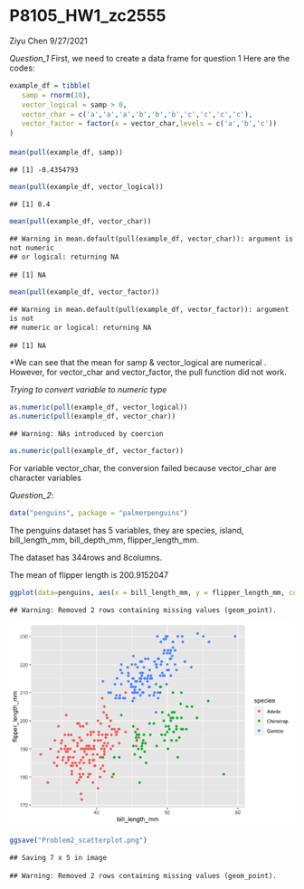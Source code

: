 P8105\_HW1\_zc2555
================
Ziyu Chen
9/27/2021

*Question\_1* First, we need to create a data frame for question 1 Here
are the codes:

``` r
example_df = tibble(
   samp = rnorm(10),
   vector_logical = samp > 0,
   vector_char = c('a','a','a','b','b','b','c','c','c','c'),
   vector_factor = factor(x = vector_char,levels = c('a','b','c'))
)

mean(pull(example_df, samp))
```

    ## [1] -0.4354793

``` r
mean(pull(example_df, vector_logical))
```

    ## [1] 0.4

``` r
mean(pull(example_df, vector_char))
```

    ## Warning in mean.default(pull(example_df, vector_char)): argument is not numeric
    ## or logical: returning NA

    ## [1] NA

``` r
mean(pull(example_df, vector_factor))
```

    ## Warning in mean.default(pull(example_df, vector_factor)): argument is not
    ## numeric or logical: returning NA

    ## [1] NA

\*We can see that the mean for samp & vector\_logical are numerical .
However, for vector\_char and vector\_factor, the pull function did not
work.

*Trying to convert variable to numeric type*

``` r
as.numeric(pull(example_df, vector_logical))
as.numeric(pull(example_df, vector_char))
```

    ## Warning: NAs introduced by coercion

``` r
as.numeric(pull(example_df, vector_factor))
```

For variable vector\_char, the conversion failed because vector\_char
are character variables

*Question\_2*:

``` r
data("penguins", package = "palmerpenguins")
```

The penguins dataset has 5 variables, they are species, island,
bill\_length\_mm, bill\_depth\_mm, flipper\_length\_mm.

The dataset has 344rows and 8columns.

The mean of flipper length is 200.9152047

``` r
ggplot(data=penguins, aes(x = bill_length_mm, y = flipper_length_mm, color = species)) + geom_point()
```

    ## Warning: Removed 2 rows containing missing values (geom_point).

![](P8105_HW1_zc2555_files/figure-gfm/code%20for%20scatterplot-1.png)<!-- -->

``` r
ggsave("Problem2_scatterplot.png")
```

    ## Saving 7 x 5 in image

    ## Warning: Removed 2 rows containing missing values (geom_point).
